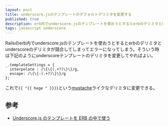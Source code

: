 ```yaml
---
layout: post
title: underscore.jsのテンプレートのデフォルトデリミタを変更する
published: true
description: erb内でunderscore.jsのテンプレートを使おうとするとerbのデリミタと競合してしまってエラーになってしまう。そういう時は下記のようにunderscoreテンプレートのデリミタを変更してやればよい。
tags: javascript underscore
---
```


Railsのerb内でunderscore.jsのテンプレートを使おうとするとerbのデリミタとunderscoreのデリミタが競合してしまってエラーになってしまう。そういう時は下記のようにunderscoreテンプレートのデリミタを変更してやればよい。

    _.templateSettings = {
      interpolate : /\{\{(.+?)\}\}/g,
      escape: /\{\{-(.+?)\}\}/g
    };

これで`{{ "{{ hoge " }}}}`という[mustache](http://mustache.github.io/)ライクなデリミタに変更できる。

参考
---
* [Underscore.js のテンプレートを ERB の中で使う](http://null.ly/post/20000241563/underscore-js-erb)
